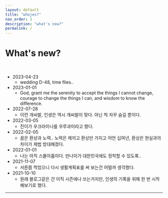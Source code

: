 ```yaml
---
layout: default
title: "whojes?"
nav_order: 1
description: "what's new?"
permalink: /
---
```


# What's new?

<br>

- 2023-04-23
    - wedding D-48, time flies..
- 2023-01-01
    - God, grant me the serenity to accept the things I cannot change, courage to change the things I can, and wisdom to know the difference.
- 2022-07-28
    - 이런 개씨발, 인생은 역시 개씨발이 맞다. 아닌 척 자꾸 숨길 뿐이다. 
- 2022-03-05
    - 진이가 우크라이나를 우루과이라고 했다.
- 2022-02-05
    - 꿈은 환상과 노력.. 노력은 제끼고 환상만 가지고 어언 십여년, 환상은 현실과의 차이가 제법 방대해졌다.
- 2022-01-01
    - 나는 아직 스물아홉이다. 만나이가 대한민국에도 정착할 수 있도록..
- 2021-11-07
    - 서른쯤 먹었으니 다시 생활계획표를 써 보는건 어떨까 생각했다.
- 2021-10-10
    - 원래 블로그같은 건 이직 시즌에나 쓰는거지만, 인생의 기록을 위해 한 번 시작해보기로 했다.

---  
